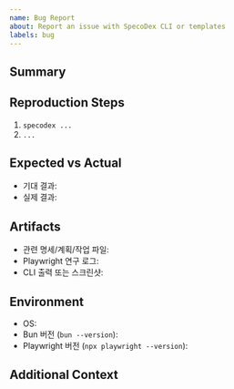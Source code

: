 ```yaml
---
name: Bug Report
about: Report an issue with SpecoDex CLI or templates
labels: bug
---
```


## Summary
<!-- 문제가 무엇인지 명확하게 작성하세요. -->

## Reproduction Steps
1. `specodex ...`
2. `...`

## Expected vs Actual
- 기대 결과:
- 실제 결과:

## Artifacts
- 관련 명세/계획/작업 파일: <!-- 예: specs/001-demo/spec.md -->
- Playwright 연구 로그: <!-- 없으면 N/A -->
- CLI 출력 또는 스크린샷:

## Environment
- OS:
- Bun 버전 (`bun --version`):
- Playwright 버전 (`npx playwright --version`):

## Additional Context
<!-- 로그, 추가 정보가 있다면 첨부해주세요. -->
